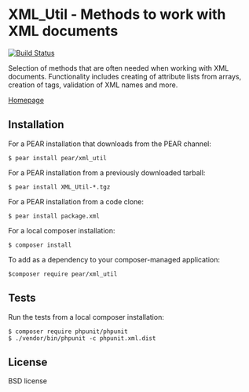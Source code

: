 # XML_Util - Methods to work with XML documents

[![Build Status](https://travis-ci.org/pear/XML_Util.svg?branch=master)](https://travis-ci.org/pear/XML_Util)
    

Selection of methods that are often needed when working with XML documents.
Functionality includes creating of attribute lists from arrays,
creation of tags, validation of XML names and more.

[Homepage](http://pear.php.net/package/XML_Util/)


## Installation
For a PEAR installation that downloads from the PEAR channel:

`$ pear install pear/xml_util`

For a PEAR installation from a previously downloaded tarball:

`$ pear install XML_Util-*.tgz`

For a PEAR installation from a code clone:

`$ pear install package.xml`

For a local composer installation:

`$ composer install`

To add as a dependency to your composer-managed application:

`$composer require pear/xml_util`


## Tests
Run  the tests from a local composer installation:

```
$ composer require phpunit/phpunit
$ ./vendor/bin/phpunit -c phpunit.xml.dist
```


## License
BSD license
